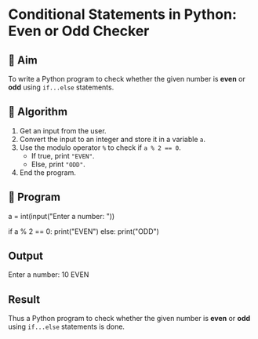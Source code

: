 # Conditional Statements in Python: Even or Odd Checker

## 🎯 Aim
To write a Python program to check whether the given number is **even** or **odd** using `if...else` statements.

## 🧠 Algorithm
1. Get an input from the user.
2. Convert the input to an integer and store it in a variable `a`.
3. Use the modulo operator `%` to check if `a % 2 == 0`.
   - If true, print `"EVEN"`.
   - Else, print `"ODD"`.
4. End the program.

## 🧾 Program
a = int(input("Enter a number: "))

if a % 2 == 0:
    print("EVEN")
else:
    print("ODD")

## Output
Enter a number: 10
EVEN

## Result
Thus a Python program to check whether the given number is **even** or **odd** using `if...else` statements is done.
